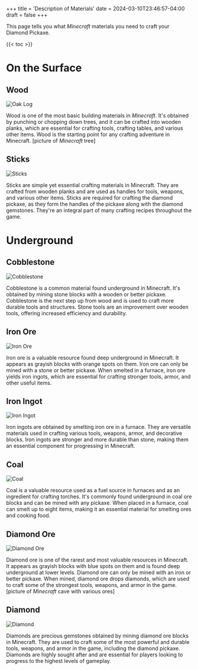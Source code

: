 +++
title = 'Description of Materials'
date = 2024-03-10T23:46:57-04:00
draft = false
+++

This page tells you what *Minecraft* materials you need to craft your Diamond Pickaxe.

<!--more-->

{{< toc >}}

# On the Surface
## Wood

![Oak Log](OakLog.png)

Wood is one of the most basic building materials in *Minecraft*. It's obtained by punching or chopping down trees, and it can be crafted into wooden planks, which are essential for crafting tools, crafting tables, and various other items. Wood is the starting point for any crafting adventure in Minecraft. [picture of *Minecraft* tree]


## Sticks

![Sticks](StickRecipe.png)

Sticks are simple yet essential crafting materials in Minecraft. They are crafted from wooden planks and are used as handles for tools, weapons, and various other items. Sticks are required for crafting the diamond pickaxe, as they form the handles of the pickaxe along with the diamond gemstones. They're an integral part of many crafting recipes throughout the game.

# Underground
## Cobblestone

![Cobblestone](Cobblestone.png)

Cobblestone is a common material found underground in Minecraft. It's obtained by mining stone blocks with a wooden or better pickaxe. Cobblestone is the next step up from wood and is used to craft more durable tools and structures. Stone tools are an improvement over wooden tools, offering increased efficiency and durability.

## Iron Ore

![Iron Ore](IronOre.png)

Iron ore is a valuable resource found deep underground in Minecraft. It appears as grayish blocks with orange spots on them. Iron ore can only be mined with a stone or better pickaxe. When smelted in a furnace, iron ore yields iron ingots, which are essential for crafting stronger tools, armor, and other useful items.

## Iron Ingot

![Iron Ingot](IronIngot.png)

Iron ingots are obtained by smelting iron ore in a furnace. They are versatile materials used in crafting various tools, weapons, armor, and decorative blocks. Iron ingots are stronger and more durable than stone, making them an essential component for progressing in Minecraft.

## Coal

![Coal](Coal.png)

Coal is a valuable resource used as a fuel source in furnaces and as an ingredient for crafting torches. It's commonly found underground in coal ore blocks and can be mined with any pickaxe. When placed in a furnace, coal can smelt up to eight items, making it an essential material for smelting ores and cooking food.

## Diamond Ore

![Diamond Ore](DiamondOre.png)

Diamond ore is one of the rarest and most valuable resources in Minecraft. It appears as grayish blocks with blue spots on them and is found deep underground at lower levels. Diamond ore can only be mined with an iron or better pickaxe. When mined, diamond ore drops diamonds, which are used to craft some of the strongest tools, weapons, and armor in the game. [picture of *Minecraft* cave with various ores]

## Diamond

![Diamond](Diamond.png)

Diamonds are precious gemstones obtained by mining diamond ore blocks in Minecraft. They are used to craft some of the most powerful and durable tools, weapons, and armor in the game, including the diamond pickaxe. Diamonds are highly sought after and are essential for players looking to progress to the highest levels of gameplay.
